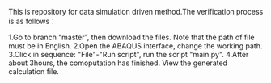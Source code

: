 This is repository for data simulation driven method.The verification process is as follows：

1.Go to branch “master”, then download the files. Note that the path of file must be in English.
2.Open the ABAQUS interface, change the working path.
3.Click in sequence: "File"-"Run script", run the script "main.py".
4.After about 3hours, the comoputation has finished. View the generated calculation file.
